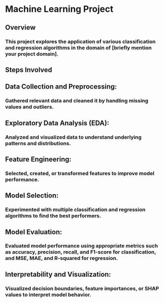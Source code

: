# Machine Learning Project
## Overview
### This project explores the application of various classification and regression algorithms in the domain of [briefly mention your project domain].

## Steps Involved
## Data Collection and Preprocessing:

### Gathered relevant data and cleaned it by handling missing values and outliers.
## Exploratory Data Analysis (EDA):

### Analyzed and visualized data to understand underlying patterns and distributions.
## Feature Engineering:

### Selected, created, or transformed features to improve model performance.
## Model Selection:

### Experimented with multiple classification and regression algorithms to find the best performers.

## Model Evaluation:

### Evaluated model performance using appropriate metrics such as accuracy, precision, recall, and F1-score for classification, and MSE, MAE, and R-squared for regression.
## Interpretability and Visualization:

### Visualized decision boundaries, feature importances, or SHAP values to interpret model behavior.
